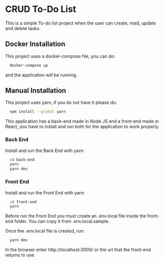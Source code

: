 # CRUD To-Do List
This is a simple To-do list project when the user can create, read, update and delete tasks.

## Docker Installation
This project uses a docker-compose file, you can do:

```bash
  docker-compose up
```

and the application will be running.

## Manual Installation

This project uses yarn, if you do not have it please do:

```bash
  npm install --global yarn
```

This application has a back-end made in Node JS and a front-end made in React, you have to install and run both for the application to work properly.

### Back End

Install and run the Back End with yarn:

```bash
  cd back-end
  yarn
  yarn dev
```

### Front End

Install and run the Front End with yarn:

```bash
  cd front-end
  yarn
```

Before run the Front End you must create an .env.local file inside the front-end folder. You can copy it from .env.local.sample.

Once the .env.local file is created, run:

```bash
  yarn dev
```

In the browser enter http://localhost:3000/ or the url that the front-end returns to use.
